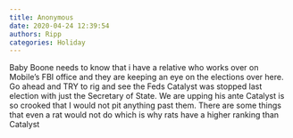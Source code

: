 ```yaml
---
title: Anonymous
date: 2020-04-24 12:39:54
authors: Ripp
categories: Holiday
---
```


 Baby Boone needs to know that i have a relative who works over on Mobile’s FBI office and they are keeping an eye on the elections over here.   
Go ahead and TRY to rig and see the Feds
Catalyst was stopped last election with just the Secretary of State.   We are upping his ante
Catalyst is so crooked that I would not pit anything past them. There are some things that even a rat would not do which is why rats have a higher ranking than Catalyst